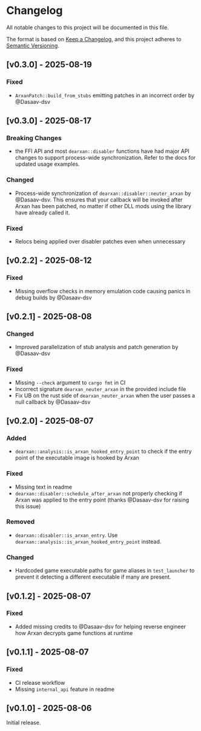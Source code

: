 # Changelog

All notable changes to this project will be documented in this file.

The format is based on [Keep a Changelog](https://keepachangelog.com/en/1.1.0/),
and this project adheres to [Semantic Versioning](https://semver.org/spec/v2.0.0.html).

## [v0.3.0] - 2025-08-19

### Fixed
- `ArxanPatch::build_from_stubs` emitting patches in an incorrect order by @Dasaav-dsv

## [v0.3.0] - 2025-08-17

### Breaking Changes
- the FFI API and most `dearxan::disabler` functions have had major API changes to support process-wide synchronization. Refer to the docs for updated usage examples.

### Changed
- Process-wide synchronization of `dearxan::disabler::neuter_arxan` by @Dasaav-dsv. This ensures that your callback will be invoked after Arxan has been patched, no matter if other DLL mods using the library have already called it.

### Fixed
- Relocs being applied over disabler patches even when unnecessary

## [v0.2.2] - 2025-08-12

### Fixed
- Missing overflow checks in memory emulation code causing panics in debug builds by @Dasaav-dsv

## [v0.2.1] - 2025-08-08

### Changed
- Improved parallelization of stub analysis and patch generation by @Dasaav-dsv

### Fixed
- Missing `--check` argument to `cargo fmt` in CI
- Incorrect signature `dearxan_neuter_arxan` in the provided include file
- Fix UB on the rust side of `dearxan_neuter_arxan` when the user passes a null callback by @Dasaav-dsv

## [v0.2.0] - 2025-08-07

### Added
- `dearxan::analysis::is_arxan_hooked_entry_point` to check if the entry point of the executable image is hooked by Arxan

### Fixed
- Missing text in readme
- `dearxan::disabler::schedule_after_arxan` not properly checking if Arxan was applied to the entry point (thanks @Dasaav-dsv for raising this issue)

### Removed
- `dearxan::disabler::is_arxan_entry`. Use `dearxan::analysis::is_arxan_hooked_entry_point` instead.

### Changed
- Hardcoded game executable paths for game aliases in `test_launcher` to prevent it detecting a different executable if many are present.

## [v0.1.2] - 2025-08-07

### Fixed
- Added missing credits to @Dasaav-dsv for helping reverse engineer how Arxan decrypts game functions at runtime

## [v0.1.1] - 2025-08-07

### Fixed
- CI release workflow
- Missing `internal_api` feature in readme

## [v0.1.0] - 2025-08-06

Initial release.
